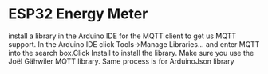 # ESP32 Energy Meter
install a library in the Arduino IDE for the MQTT client to get us MQTT support.
In the Arduino IDE click Tools->Manage Libraries... and enter MQTT into the search box.Click Install to install the library. Make sure you use the Joël Gähwiler MQTT library.
Same process is for ArduinoJson library
